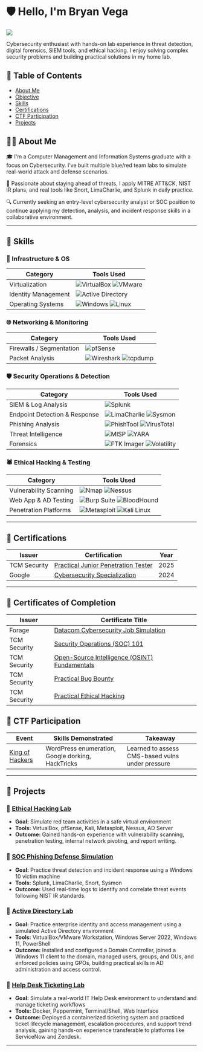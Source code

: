 # 🛡️ Hello, I'm Bryan Vega
<a href="https://www.linkedin.com/in/bryan-vega-714246261/"><img src="https://img.shields.io/badge/-LinkedIn-0072b1?&style=for-the-badge&logo=linkedin&logoColor=white" /></a>

Cybersecurity enthusiast with hands-on lab experience in threat detection, digital forensics, SIEM tools, and ethical hacking. I enjoy solving complex security problems and building practical solutions in my home lab.

## 📑 Table of Contents
- [About Me](#about-me)
- [Objective](#objective)
- [Skills](#skills)
- [Certifications](#certifications)
- [CTF Participation](#capture-the-flag-ctf-participation)
- [Projects](#projects)


## 👨‍💻 About Me

🎓 I'm a Computer Management and Information Systems graduate with a focus on Cybersecurity. I’ve built multiple blue/red team labs to simulate real-world attack and defense scenarios.

🧠 Passionate about staying ahead of threats, I apply MITRE ATT&CK, NIST IR plans, and real tools like Snort, LimaCharlie, and Splunk in daily practice.

🔍 Currently seeking an entry-level cybersecurity analyst or SOC position to continue applying my detection, analysis, and incident response skills in a collaborative environment.

---

## 🧰 Skills

### 🔧 Infrastructure & OS

| Category                | Tools Used |
|------------------------|------------|
| Virtualization         | ![VirtualBox](https://img.shields.io/badge/VirtualBox-4c4d51?style=flat&logo=virtualbox&logoColor=white) ![VMware](https://img.shields.io/badge/VMware-61b0e4?style=flat&logo=vmware&logoColor=white) |
| Identity Management    | ![Active Directory](https://img.shields.io/badge/Active_Directory-0078D6?style=flat&logo=microsoft&logoColor=white) |
| Operating Systems      | ![Windows](https://img.shields.io/badge/Windows-0078D6?style=flat&logo=windows&logoColor=white) ![Linux](https://img.shields.io/badge/Linux-FCC624?style=flat&logo=linux&logoColor=black) |

### 🌐 Networking & Monitoring

| Category                    | Tools Used |
|----------------------------|------------|
| Firewalls / Segmentation   | ![pfSense](https://img.shields.io/badge/pfSense-7D9B6D?style=flat&logo=pfsense&logoColor=white) |
| Packet Analysis            | ![Wireshark](https://img.shields.io/badge/Wireshark-3A99FF?style=flat&logo=wireshark&logoColor=white) ![tcpdump](https://img.shields.io/badge/tcpdump-4D4D4D?style=flat&logo=gnu&logoColor=white) |

### 🛡️ Security Operations & Detection

| Category                      | Tools Used |
|------------------------------|------------|
| SIEM & Log Analysis          | ![Splunk](https://img.shields.io/badge/Splunk-0072C6?style=flat&logo=splunk&logoColor=white) |
| Endpoint Detection & Response| ![LimaCharlie](https://img.shields.io/badge/LimaCharlie-00C853?style=flat&logo=linux&logoColor=white) ![Sysmon](https://img.shields.io/badge/Sysmon-1D7BF4?style=flat&logo=microsoft&logoColor=white) |
| Phishing Analysis            | ![PhishTool](https://img.shields.io/badge/PhishTool-FF5733?style=flat&logo=googlechrome&logoColor=white) ![VirusTotal](https://img.shields.io/badge/VirusTotal-FF1744?style=flat&logo=virustotal&logoColor=white) |
| Threat Intelligence          | ![MISP](https://img.shields.io/badge/MISP-FF5722?style=flat&logo=cloudflare&logoColor=white) ![YARA](https://img.shields.io/badge/YARA-FF9800?style=flat&logo=gnu&logoColor=white) |
| Forensics                    | ![FTK Imager](https://img.shields.io/badge/FTK_Imager-0077C2?style=flat) ![Volatility](https://img.shields.io/badge/Volatility-FF9800?style=flat&logo=python&logoColor=white) |

### 🕷️ Ethical Hacking & Testing

| Category                          | Tools Used |
|----------------------------------|------------|
| Vulnerability Scanning           | ![Nmap](https://img.shields.io/badge/Nmap-00BFFF?style=flat&logo=nmap&logoColor=white) ![Nessus](https://img.shields.io/badge/Nessus-6D4F7D?style=flat&logo=tenable&logoColor=white) |
| Web App & AD Testing             | ![Burp Suite](https://img.shields.io/badge/Burp_Suite-FF6600?style=flat&logo=burp-suite&logoColor=white) ![BloodHound](https://img.shields.io/badge/BloodHound-FF0000?style=flat&logo=gitkraken&logoColor=white) |
| Penetration Platforms            | ![Metasploit](https://img.shields.io/badge/Metasploit-000000?style=flat&logo=metasploit&logoColor=white) ![Kali Linux](https://img.shields.io/badge/Kali-557C94?style=flat&logo=kali-linux&logoColor=white) |

---

## 📜 Certifications

| Issuer           | Certification | Year |
|------------------|----------------|------|
| TCM Security     | [Practical Junior Penetration Tester](https://certified.tcm-sec.com/ee7f1ca3-20b5-4c2a-8c9a-06b1c53666bc#acc.tA0B1v3Z) | 2025 |
| Google           | [Cybersecurity Specialization](https://coursera.org/share/447a22b20fce6fb41db005a0819e3137) | 2024 |

---

## 📄 Certificates of Completion

| Issuer      | Certificate Title                                                                                             |
|----------------|---------------------------------------------------------------------------------------------------------------|
| Forage         | [Datacom Cybersecurity Job Simulation](https://github.com/A9u3ybaCyb3r/Certifications/blob/main/Datacom_completion_certificate.pdf) |
| TCM Security   | [Security Operations (SOC) 101](https://github.com/A9u3ybaCyb3r/Certifications/blob/main/certificate-of-completion-for-security-operations-soc-101.pdf) |
| TCM Security   | [Open-Source Intelligence (OSINT) Fundamentals](https://github.com/A9u3ybaCyb3r/Certifications/blob/main/certificate-of-completion-for-open-source-intelligence-osint-fundamentals.pdf) |
| TCM Security   | [Practical Bug Bounty](https://github.com/A9u3ybaCyb3r/Certifications/blob/main/certificate-of-completion-for-practical-bug-bounty.pdf) |
| TCM Security   | [Practical Ethical Hacking](https://github.com/A9u3ybaCyb3r/Certifications/blob/main/certificate-of-completion-for-practical-ethical-hacking-the-complete-course.pdf) |


## 🧪 CTF Participation

| Event | Skills Demonstrated | Takeaway |
|-------|---------------------|----------|
| [King of Hackers](https://github.com/A9u3ybaCyb3r/A9u3ybaCyb3r/blob/main/King%20of%20Hackers%20CTF.pdf) | WordPress enumeration, Google dorking, HackTricks | Learned to assess CMS-based vulns under pressure |

---

## 🧱 Projects

### 🔹 [Ethical Hacking Lab](https://github.com/A9u3ybaCyb3r/Ethical-Hacking-Lab)
- **Goal:** Simulate red team activities in a safe virtual environment
- **Tools:** VirtualBox, pfSense, Kali, Metasploit, Nessus, AD Server
- **Outcome:** Gained hands-on experience with vulnerability scanning, penetration testing, internal network pivoting, and report writing.

### 🔹 [SOC Phishing Defense Simulation](https://github.com/A9u3ybaCyb3r/SOC-Phishing-Defense-Simulation)
- **Goal:** Practice threat detection and incident response using a Windows 10 victim machine
- **Tools:** Splunk, LimaCharlie, Snort, Sysmon
- **Outcome:** Used real-time logs to identify and correlate threat events following NIST IR standards.

### 🔹 [Active Directory Lab](https://github.com/A9u3ybaCyb3r/Active-Directory-Lab)
- **Goal:** Practice enterprise identity and access management using a simulated Active Directory environment
- **Tools:** VirtualBox/VMware Workstation, Windows Server 2022, Windows 11, PowerShell
- **Outcome:** Installed and configured a Domain Controller, joined a Windows 11 client to the domain, managed users, groups, and OUs, and enforced policies using GPOs, building practical skills in AD administration and access control.

### 🔹 [Help Desk Ticketing Lab](https://github.com/A9u3ybaCyb3r/Help-Desk-Ticketing-Lab)
- **Goal:** Simulate a real-world IT Help Desk environment to understand and manage ticketing workflows
- **Tools:** Docker, Peppermint, Terminal/Shell, Web Interface
- **Outcome:** Deployed a containerized ticketing system and practiced ticket lifecycle management, escalation procedures, and support trend analysis, gaining hands-on experience transferable to platforms like ServiceNow and Zendesk.

---

